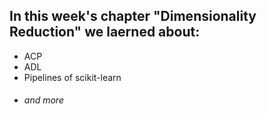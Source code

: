 ## In this week's chapter **"Dimensionality Reduction"** we laerned about:

* ACP
* ADL
* Pipelines of scikit-learn
* ###### and more

